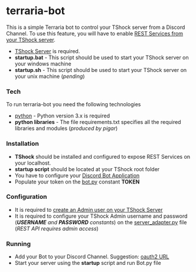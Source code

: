 # terraria-bot

This is a simple Terraria bot to control your TShock server from a Discord Channel. To use this feature, you will have to enable [REST Services from your TShock server](https://tshock.readme.io/v4.3.22/reference).

  - [TShock Server](https://github.com/Pryaxis/TShock/releases) is required.
  - **startup.bat** - This script should be used to start your TShock server on your windows machine
  - **startup.sh** - This script should be used to start your TShock server on your unix machine (_pending_)

### Tech

To run terraria-bot you need the following technologies

* [python](https://www.python.org/) - Python version 3.x is required
* **python libraries** - The file requirements.txt specifies all the required libraries and modules (_produced by pigar_)

### Installation

  - **TShock** should be installed and configured to expose REST Services on your localhost.
  - **startup script** should be located at your TShock root folder
  - You have to configure your [Discord Bot Application](https://github.com/SinisterRectus/Discordia/wiki/Setting-up-a-Discord-application)
  - Populate your token on the [bot.py](https://github.com/jobtravaini/terraria-bot/blob/master/Bot.py) constant **TOKEN**

### Configuration

  - It is required to [create an Admin user on your TShock Server](https://tshock.readme.io/docs/getting-started)
  - It is required to configure your TShock Admin username and password (_**USERNAME** and **PASSWORD** constants_) on the [server_adapter.py](https://github.com/jobtravaini/terraria-bot/blob/master/tshock/Server.py) file (_REST API requires admin access_)
  
### Running

  - Add your Bot to your Discord Channel. Suggestion: [oauth2 URL](https://discordapp.com/developers/docs/topics/oauth2)
  - Start your server using the **startup** script and run Bot.py file
